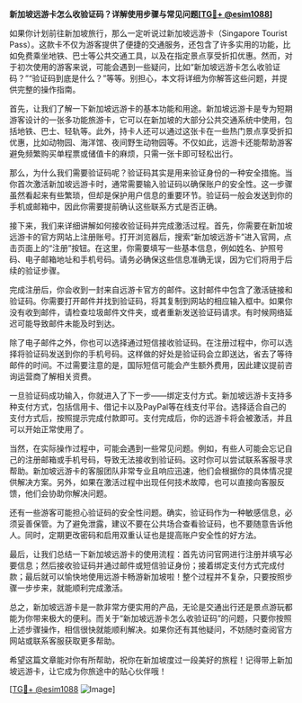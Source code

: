 **新加坡远游卡怎么收验证码？详解使用步骤与常见问题[[TG💪+ @esim1088](https://t.me/s/esim1088)]**

如果你计划前往新加坡旅行，那么一定听说过新加坡远游卡（Singapore Tourist Pass）。这款卡不仅为游客提供了便捷的交通服务，还包含了许多实用的功能，比如免费乘坐地铁、巴士等公共交通工具，以及在指定景点享受折扣优惠。然而，对于初次使用的游客来说，可能会遇到一些疑问，比如“新加坡远游卡怎么收验证码？”“验证码到底是什么？”等等。别担心，本文将详细为你解答这些问题，并提供完整的操作指南。

首先，让我们了解一下新加坡远游卡的基本功能和用途。新加坡远游卡是专为短期游客设计的一张多功能旅游卡，它可以在新加坡的大部分公共交通系统中使用，包括地铁、巴士、轻轨等。此外，持卡人还可以通过这张卡在一些热门景点享受折扣优惠，比如动物园、海洋馆、夜间野生动物园等。不仅如此，远游卡还能帮助游客避免频繁购买单程票或储值卡的麻烦，只需一张卡即可轻松出行。

那么，为什么我们需要验证码呢？验证码其实是用来验证身份的一种安全措施。当你首次激活新加坡远游卡时，通常需要输入验证码以确保账户的安全性。这一步骤虽然看起来有些繁琐，但却是保护用户信息的重要环节。验证码一般会发送到你的手机或邮箱中，因此你需要提前确认这些联系方式是否正确。

接下来，我们来详细讲解如何接收验证码并完成激活过程。首先，你需要在新加坡远游卡的官方网站上注册账号。打开浏览器后，搜索“新加坡远游卡”进入官网，点击页面上的“注册”按钮。在这里，你需要填写一些基本信息，例如姓名、护照号码、电子邮箱地址和手机号码。请务必确保这些信息准确无误，因为它们将用于后续的验证步骤。

完成注册后，你会收到一封来自远游卡官方的邮件。这封邮件中包含了激活链接和验证码。你需要打开邮件并找到验证码，将其复制到网站的相应输入框中。如果你没有收到邮件，请检查垃圾邮件文件夹，或者重新发送验证码请求。有时候网络延迟可能导致邮件未能及时到达。

除了电子邮件之外，你也可以选择通过短信接收验证码。在注册过程中，你可以选择将验证码发送到你的手机号码。这样做的好处是验证码会立即送达，省去了等待邮件的时间。不过需要注意的是，国际短信可能会产生额外费用，因此建议提前咨询运营商了解相关资费。

一旦验证码成功输入，你就进入了下一步——绑定支付方式。新加坡远游卡支持多种支付方式，包括信用卡、借记卡以及PayPal等在线支付平台。选择适合自己的支付方式后，按照提示完成付款即可。支付完成后，你的远游卡将会被激活，并且可以开始正常使用了。

当然，在实际操作过程中，可能会遇到一些常见问题。例如，有些人可能会忘记自己的注册邮箱或手机号码，导致无法接收到验证码。这时你可以尝试联系客服寻求帮助。新加坡远游卡的客服团队非常专业且响应迅速，他们会根据你的具体情况提供解决方案。另外，如果在激活过程中出现任何技术故障，也可以直接向客服反馈，他们会协助你解决问题。

还有一些游客可能担心验证码的安全性问题。确实，验证码作为一种敏感信息，必须妥善保管。为了避免泄露，建议不要在公共场合查看验证码，也不要随意告诉他人。同时，定期更改密码和启用双重认证也是提高账户安全性的好方法。

最后，让我们总结一下新加坡远游卡的使用流程：首先访问官网进行注册并填写必要信息；然后接收验证码并通过邮件或短信验证身份；接着绑定支付方式完成付款；最后就可以愉快地使用远游卡畅游新加坡啦！整个过程并不复杂，只要按照步骤一步步来，就能顺利完成激活。

总之，新加坡远游卡是一款非常方便实用的产品，无论是交通出行还是景点游玩都能为你带来极大的便利。而关于“新加坡远游卡怎么收验证码”的问题，只要你按照上述步骤操作，相信很快就能顺利解决。如果你还有其他疑问，不妨随时查阅官方网站或联系客服获取更多帮助。

希望这篇文章能对你有所帮助，祝你在新加坡度过一段美好的旅程！记得带上新加坡远游卡，让它成为你旅途中的贴心伙伴哦！

[[TG💪+ @esim1088](https://t.me/s/esim1088) ![Image](https://i.postimg.cc/4NQfJmqS/Snipaste-2025-05-13-00-14-12.png)]